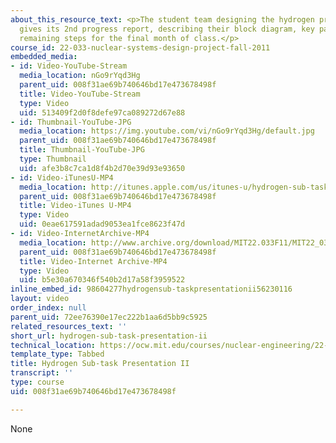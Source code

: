 ```yaml
---
about_this_resource_text: <p>The student team designing the hydrogen production subsystem
  gives its 2nd progress report, describing their block diagram, key parameters, and
  remaining steps for the final month of class.</p>
course_id: 22-033-nuclear-systems-design-project-fall-2011
embedded_media:
- id: Video-YouTube-Stream
  media_location: nGo9rYqd3Hg
  parent_uid: 008f31ae69b740646bd17e473678498f
  title: Video-YouTube-Stream
  type: Video
  uid: 513409f2d0f8defe97ca089272d67e88
- id: Thumbnail-YouTube-JPG
  media_location: https://img.youtube.com/vi/nGo9rYqd3Hg/default.jpg
  parent_uid: 008f31ae69b740646bd17e473678498f
  title: Thumbnail-YouTube-JPG
  type: Thumbnail
  uid: afe3b8c7ca1d8f4b2d70e39d93e93650
- id: Video-iTunesU-MP4
  media_location: http://itunes.apple.com/us/itunes-u/hydrogen-sub-task-presentation/id545683342?i=118228090
  parent_uid: 008f31ae69b740646bd17e473678498f
  title: Video-iTunes U-MP4
  type: Video
  uid: 0eae617591adad9053ea1fce8623f47d
- id: Video-InternetArchive-MP4
  media_location: http://www.archive.org/download/MIT22.033F11/MIT22_033F11_hydrogen_300k.mp4
  parent_uid: 008f31ae69b740646bd17e473678498f
  title: Video-Internet Archive-MP4
  type: Video
  uid: b5e30a670346f540b2d17a58f3959522
inline_embed_id: 98604277hydrogensub-taskpresentationii56230116
layout: video
order_index: null
parent_uid: 72ee76390e17ec222b1aa6d5bb9c5925
related_resources_text: ''
short_url: hydrogen-sub-task-presentation-ii
technical_location: https://ocw.mit.edu/courses/nuclear-engineering/22-033-nuclear-systems-design-project-fall-2011/projects/hydrogen-sub-task-presentation-ii
template_type: Tabbed
title: Hydrogen Sub-task Presentation II
transcript: ''
type: course
uid: 008f31ae69b740646bd17e473678498f

---
```

None